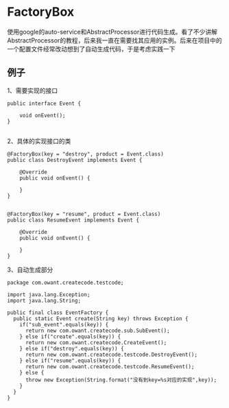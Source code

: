 # FactoryBox

使用google的auto-service和AbstractProcessor进行代码生成。看了不少讲解AbstractProcessor的教程，后来我一直在需要找其应用的实例。后来在项目中的一个配置文件经常改动想到了自动生成代码，于是考虑实践一下

## 例子
1、需要实现的接口
```
public interface Event {

    void onEvent();
}


```
2、具体的实现接口的类
```
@FactoryBox(key = "destroy", product = Event.class)
public class DestroyEvent implements Event {

    @Override
    public void onEvent() {

    }
}


@FactoryBox(key = "resume", product = Event.class)
public class ResumeEvent implements Event {

    @Override
    public void onEvent() {

    }
}

```

3、自动生成部分
```
package com.owant.createcode.testcode;

import java.lang.Exception;
import java.lang.String;

public final class EventFactory {
  public static Event create(String key) throws Exception {
    if("sub_event".equals(key)) {
      return new com.owant.createcode.sub.SubEvent();
    } else if("create".equals(key)) {
      return new com.owant.createcode.CreateEvent();
    } else if("destroy".equals(key)) {
      return new com.owant.createcode.testcode.DestroyEvent();
    } else if("resume".equals(key)) {
      return new com.owant.createcode.testcode.ResumeEvent();
    } else {
      throw new Exception(String.format("没有到key=%s对应的实现",key));
    }
  }
}

```
